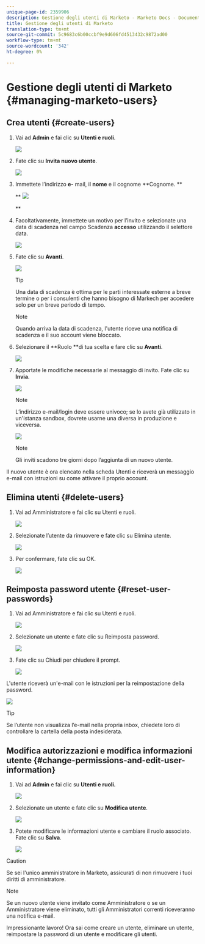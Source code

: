 ```yaml
---
unique-page-id: 2359906
description: Gestione degli utenti di Marketo - Marketo Docs - Documentazione prodotto
title: Gestione degli utenti di Marketo
translation-type: tm+mt
source-git-commit: 5c9683c6b00ccbf9e9d606fd4513432c9872ad00
workflow-type: tm+mt
source-wordcount: '342'
ht-degree: 0%

---
```



# Gestione degli utenti di Marketo {#managing-marketo-users}

## Crea utenti {#create-users}

1. Vai ad **Admin** e fai clic su **Utenti e ruoli**.

   ![](assets/image2014-9-9-11-3a34-3a58.png)

1. Fate clic su **Invita nuovo utente**.

   ![](assets/image2014-9-9-11-3a35-3a15.png)

1. Immettete l’indirizzo **e-** mail, il **nome** e il cognome **Cognome. **

   ** ![](assets/image2016-5-24-9-3a45-3a30.png)

   **

1. Facoltativamente, immettete un motivo per l’invito e selezionate una data di scadenza nel campo Scadenza **accesso** utilizzando il selettore data.

   ![](assets/image2016-6-29-15-3a52-3a18.png)

1. Fate clic su **Avanti**.

   ![](assets/image2016-5-24-9-3a58-3a10.png)

   >[!TIP]
   >
   >Una data di scadenza è ottima per le parti interessate esterne a breve termine o per i consulenti che hanno bisogno di Markech per accedere solo per un breve periodo di tempo.

   >[!NOTE]
   >
   >Quando arriva la data di scadenza, l&#39;utente riceve una notifica di scadenza e il suo account viene bloccato.

1. Selezionare il **Ruolo **di tua scelta e fare clic su **Avanti**.

   ![](assets/image2016-5-24-10-3a1-3a33.png)

1. Apportate le modifiche necessarie al messaggio di invito. Fate clic su **Invia**.

   ![](assets/image2016-5-24-10-3a3-3a56.png)

   >[!NOTE]
   >
   >L’indirizzo e-mail/login deve essere univoco; se lo avete già utilizzato in un&#39;istanza sandbox, dovrete usarne una diversa in produzione e viceversa.

   ![](assets/image2016-5-24-10-3a21-3a57.png)

   >[!NOTE]
   >
   >Gli inviti scadono tre giorni dopo l’aggiunta di un nuovo utente.

Il nuovo utente è ora elencato nella scheda Utenti e riceverà un messaggio e-mail con istruzioni su come attivare il proprio account.

## Elimina utenti {#delete-users}

1. Vai ad Amministratore e fai clic su Utenti e ruoli.

   ![](assets/image2014-9-9-11-3a36-3a21.png)

1. Selezionate l’utente da rimuovere e fate clic su Elimina utente.

   ![](assets/image2014-9-9-11-3a36-3a36.png)

1. Per confermare, fate clic su OK.

   ![](assets/image2014-9-9-11-3a36-3a51.png)

## Reimposta password utente {#reset-user-passwords}

1. Vai ad Amministratore e fai clic su Utenti e ruoli.

   ![](assets/image2014-9-9-11-3a41-3a0.png)

1. Selezionate un utente e fate clic su Reimposta password.

   ![](assets/image2014-9-9-11-3a41-3a19.png)

1. Fate clic su Chiudi per chiudere il prompt.

   ![](assets/image2014-9-9-11-3a41-3a50.png)

L&#39;utente riceverà un&#39;e-mail con le istruzioni per la reimpostazione della password.

![](assets/image2014-9-9-11-3a45-3a53.png)

>[!TIP]
>
>Se l’utente non visualizza l’e-mail nella propria inbox, chiedete loro di controllare la cartella della posta indesiderata.

## Modifica autorizzazioni e modifica informazioni utente {#change-permissions-and-edit-user-information}

1. Vai ad **Admin** e fai clic su **Utenti e ruoli.**

   ![](assets/image2014-9-9-11-3a37-3a5.png)

1. Selezionate un utente e fate clic su **Modifica utente**.

   ![](assets/image2014-9-9-11-3a37-3a16.png)

1. Potete modificare le informazioni utente e cambiare il ruolo associato. Fate clic su **Salva**.

   ![](assets/image2014-9-9-11-3a37-3a31.png)

>[!CAUTION]
>
>Se sei l&#39;unico amministratore in Marketo, assicurati di non rimuovere i tuoi diritti di amministratore.

>[!NOTE]
>
>Se un nuovo utente viene invitato come Amministratore o se un Amministratore viene eliminato, tutti gli Amministratori correnti riceveranno una notifica e-mail.

Impressionante lavoro! Ora sai come creare un utente, eliminare un utente, reimpostare la password di un utente e modificare gli utenti.
